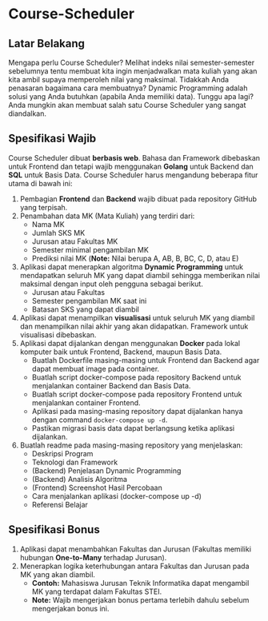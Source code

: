 # Course-Scheduler

## Latar Belakang

Mengapa perlu Course Scheduler? Melihat indeks nilai semester-semester sebelumnya tentu membuat kita ingin menjadwalkan mata kuliah yang akan kita ambil supaya memperoleh nilai yang maksimal. Tidakkah Anda penasaran bagaimana cara membuatnya? Dynamic Programming adalah solusi yang Anda butuhkan (apabila Anda memiliki data). Tunggu apa lagi? Anda mungkin akan membuat salah satu Course Scheduler yang sangat diandalkan.

## Spesifikasi Wajib

Course Scheduler dibuat <b>berbasis web</b>. Bahasa dan Framework dibebaskan untuk Frontend dan tetapi wajib menggunakan <b>Golang</b> untuk Backend dan <b>SQL</b> untuk Basis Data. Course Scheduler harus mengandung beberapa fitur utama di bawah ini:

1. Pembagian <b>Frontend</b> dan <b>Backend</b> wajib dibuat pada repository GitHub yang terpisah.
2. Penambahan data MK (Mata Kuliah) yang terdiri dari:
    - Nama MK
    - Jumlah SKS MK
    - Jurusan atau Fakultas MK
    - Semester minimal pengambilan MK
    - Prediksi nilai MK (<b>Note:</b> Nilai berupa A, AB, B, BC, C, D, atau E)
3. Aplikasi dapat menerapkan algoritma <b>Dynamic Programming</b> untuk mendapatkan seluruh MK yang dapat diambil sehingga memberikan nilai maksimal dengan input oleh pengguna sebagai berikut.
    - Jurusan atau Fakultas
    - Semester pengambilan MK saat ini
    - Batasan SKS yang dapat diambil
4. Aplikasi dapat menampilkan <b>visualisasi</b> untuk seluruh MK yang diambil dan menampilkan nilai akhir yang akan didapatkan. Framework untuk visualisasi dibebaskan.
5. Aplikasi dapat dijalankan dengan menggunakan <b>Docker</b> pada lokal komputer baik untuk Frontend, Backend, maupun Basis Data.
    - Buatlah Dockerfile masing-masing untuk Frontend dan Backend agar dapat membuat image pada container.
    - Buatlah script docker-compose pada repository Backend untuk menjalankan container Backend dan Basis Data.
    - Buatlah script docker-compose pada repository Frontend untuk menjalankan container Frontend.
    - Aplikasi pada masing-masing repository dapat dijalankan hanya dengan command ```docker-compose up -d```.
    - Pastikan migrasi basis data dapat berlangsung ketika aplikasi dijalankan.
6. Buatlah readme pada masing-masing repository yang menjelaskan:
    - Deskripsi Program
    - Teknologi dan Framework
    - (Backend) Penjelasan Dynamic Programming
    - (Backend) Analisis Algoritma
    - (Frontend) Screenshot Hasil Percobaan
    - Cara menjalankan aplikasi (docker-compose up -d)
    - Referensi Belajar

## Spesifikasi Bonus

1. Aplikasi dapat menambahkan Fakultas dan Jurusan (Fakultas memiliki hubungan <b>One-to-Many</b> terhadap Jurusan).
2. Menerapkan logika keterhubungan antara Fakultas dan Jurusan pada MK yang akan diambil. 
    - <b>Contoh:</b> Mahasiswa Jurusan Teknik Informatika dapat mengambil MK yang terdapat dalam Fakultas STEI.
    - <b>Note:</b> Wajib mengerjakan bonus pertama terlebih dahulu sebelum mengerjakan bonus ini.

